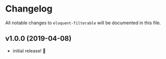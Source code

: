 # Changelog

All notable changes to `eloquent-filterable` will be documented in this file.

## v1.0.0 (2019-04-08)

- initial release! 🎉
